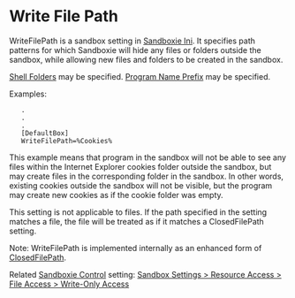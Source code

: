 # Write File Path

WriteFilePath is a sandbox setting in [Sandboxie Ini](SandboxieIni.md). It specifies path patterns for which Sandboxie will hide any files or folders outside the sandbox, while allowing new files and folders to be created in the sandbox.

[Shell Folders](ShellFolders.md) may be specified. [Program Name Prefix](ProgramNamePrefix.md) may be specified.

Examples:
```
   .
   .
   .
   [DefaultBox]
   WriteFilePath=%Cookies%
```

This example means that program in the sandbox will not be able to see any files within the Internet Explorer cookies folder outside the sandbox, but may create files in the corresponding folder in the sandbox. In other words, existing cookies outside the sandbox will not be visible, but the program may create new cookies as if the cookie folder was empty.

This setting is not applicable to files. If the path specified in the setting matches a file, the file will be treated as if it matches a ClosedFilePath setting.

Note: WriteFilePath is implemented internally as an enhanced form of [ClosedFilePath](ClosedFilePath.md).

Related [Sandboxie Control](SandboxieControl.md) setting: [Sandbox Settings > Resource Access > File Access > Write-Only Access](ResourceAccessSettings.md#file) 
